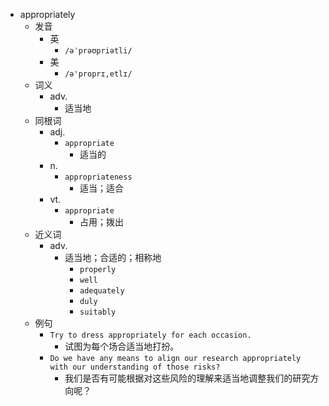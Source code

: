 - appropriately
  - 发音
    - 英
      - `/əˈprəʊpriətli/`
    - 美
      - `/ə'proprɪ,etlɪ/`
  - 词义
    - adv.
      - 适当地
  - 同根词
    - adj.
      - `appropriate`
        - 适当的
    - n.
      - `appropriateness`
        - 适当；适合
    - vt.
      - `appropriate`
        - 占用；拨出
  - 近义词
    - adv.
      - 适当地；合适的；相称地
        - `properly`
        - `well`
        - `adequately`
        - `duly`
        - `suitably`
  - 例句
    - `Try to dress appropriately for each occasion.`
      - 试图为每个场合适当地打扮。
    - `Do we have any means to align our research appropriately with our understanding of those risks?`
      - 我们是否有可能根据对这些风险的理解来适当地调整我们的研究方向呢？

